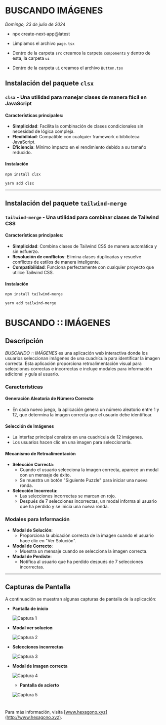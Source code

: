 # BUSCANDO IMÁGENES

_Domingo, 23 de julio de 2024_

- npx create-next-app@latest

- Limpiamos el archivo `page.tsx`
- Dentro de la carpeta `src` creamos la carpeta `components` y dentro de esta, la carpeta `ui`
- Dentro de la carpeta `ui` creamos el archivo `Button.tsx`

## Instalación del paquete `clsx`

### `clsx` - Una utilidad para manejar clases de manera fácil en JavaScript

#### Características principales:

- **Simplicidad**: Facilita la combinación de clases condicionales sin necesidad de lógica compleja.
- **Flexibilidad**: Compatible con cualquier framework o biblioteca JavaScript.
- **Eficiencia**: Mínimo impacto en el rendimiento debido a su tamaño reducido.

#### Instalación

```bash
npm install clsx
```

```bash
yarn add clsx
```

---

## Instalación del paquete `tailwind-merge`

### `tailwind-merge` - Una utilidad para combinar clases de Tailwind CSS

#### Características principales:

- **Simplicidad**: Combina clases de Tailwind CSS de manera automática y sin esfuerzo.
- **Resolución de conflictos**: Elimina clases duplicadas y resuelve conflictos de estilos de manera inteligente.
- **Compatibilidad**: Funciona perfectamente con cualquier proyecto que utilice Tailwind CSS.

#### Instalación

```bash
npm install tailwind-merge
```

```bash
yarn add tailwind-merge
```

#

# BUSCANDO ∷ IMÁGENES

## Descripción

*BUSCANDO ∷ IMÁGENES* es una aplicación web interactiva donde los usuarios seleccionan imágenes de una cuadrícula para identificar la imagen correcta. Esta aplicación proporciona retroalimentación visual para selecciones correctas e incorrectas e incluye modales para información adicional y guía al usuario.

### Características

#### Generación Aleatoria de Número Correcto

- En cada nuevo juego, la aplicación genera un número aleatorio entre 1 y 12, que determina la imagen correcta que el usuario debe identificar.

#### Selección de Imágenes

- La interfaz principal consiste en una cuadrícula de 12 imágenes.
- Los usuarios hacen clic en una imagen para seleccionarla.

#### Mecanismo de Retroalimentación

- **Selección Correcta**:
  - Cuando el usuario selecciona la imagen correcta, aparece un modal con un mensaje de éxito.
  - Se muestra un botón "Siguiente Puzzle" para iniciar una nueva ronda.
- **Selección Incorrecta**:
  - Las selecciones incorrectas se marcan en rojo.
  - Después de 7 selecciones incorrectas, un modal informa al usuario que ha perdido y se inicia una nueva ronda.

### Modales para Información

- **Modal de Solución**:
  - Proporciona la ubicación correcta de la imagen cuando el usuario hace clic en "Ver Solución".
- **Modal de Correcto**:
  - Muestra un mensaje cuando se selecciona la imagen correcta.
- **Modal de Perdiste**:
  - Notifica al usuario que ha perdido después de 7 selecciones incorrectas.

---

## Capturas de Pantalla

A continuación se muestran algunas capturas de pantalla de la aplicación:

- **Pantalla de inicio**

  ![Captura 1](./public/foto-uno.png)

- **Modal ver solucion**

  ![Captura 2](./public/foto-dos.png)

- **Selecciones incorrectas**

  ![Captura 3](./public/foto-tres.png)

- **Modal de imagen correcta**

  ![Captura 4](./public/foto-cuatro.png)

  - **Pantalla de acierto**

  ![Captura 5](./public/foto-cinco.png)

#

Para más información, visita [www.hexagono.xyz](http://www.hexagono.xyz).

#
